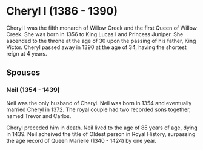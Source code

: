 # Cheryl I (1386 - 1390)
Cheryl I was the fifth monarch of Willow Creek and the first Queen of Willow Creek. She was born in 1356 to King Lucas I and Princess Juniper. She ascended to the throne at the age of 30 upon the passing of his father, King Victor. Cheryl passed away in 1390 at the age of 34, having the shortest reign at 4 years.

## Spouses

### Neil (1354 - 1439)
Neil was the only husband of Cheryl. Neil was born in 1354 and eventually married Cheryl in 1372. The royal couple had two recorded sons together, named Trevor and Carlos.

Cheryl preceded him in death. Neil lived to the age of 85 years of age, dying in 1439. Neil acheived the title of Oldest person in Royal History, surpassing the age record of Queen Marielle (1340 - 1424) by one year.
